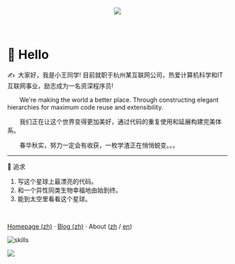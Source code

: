 <!-- 动态打字效果 -->

<h1 align="center">
  <a href="https://sunguoqi.com/">
    <img src="https://readme-typing-svg.herokuapp.com/?lines=Hello%2C%20World!;小王每天都要快乐呀!&center=true&size=27">
  </a>
</h1>
<br/>

# 🙋 Hello

<p>✍️&nbsp;&nbsp;大家好，我是小王同学! 目前就职于杭州某互联网公司，热爱计算机科学和IT互联网事业，励志成为一名资深程序员!</p>
<p>&emsp;&emsp;We're making the world a better place. Through constructing elegant hierarchies for maximum code reuse and extensibility.</p>
<p>&emsp;&emsp;我们正在让这个世界变得更加美好，通过代码的重复使用和延展构建完美体系。</p>
<p>&emsp;&emsp;春华秋实，努力一定会有收获，一枚学渣正在悄悄蜕变。。。</p>
<hr/>
🚪 追求
<ol>
    <li>写这个星球上最漂亮的代码。</li>
    <li>和一个异性同类生物幸福地由始到终。</li>
    <li>能到太空里看看这个星球。</li>
</ol>

<br/>

[Homepage (zh)](https://kpretty.tech) · [Blog (zh)](https://kpretty.tech) · About ([zh](https://kpretty.tech/s/about) / [en](https://kpretty.tech/s/about))

![skills](https://skillicons.dev/icons?i=bash,gcp,gradle,docker,idea,solidity,jenkins,git,github,html,maven,linux,md,mongodb,mysql,nginx,ps,postgres,linkedin,kubernetes,py,raspberrypi,java,redis,regex,prometheus,stackoverflow,rust,go,vscode,matlab,scala,graphql)




[![](https://github-readme-stats.vercel.app/api/top-langs/?username=kpretty&text_color=adbac7&hide_border=true&hide_title=true&langs_count=10&bg_color=2d333b&count_private=true&layout=compact&include_all_commits=true&card_width=900)](https://github.com/kpretty?tab=repositories)
